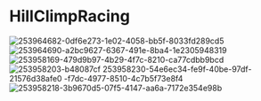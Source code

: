 # HillClimpRacing

 ![253964682-0df6e273-1e02-4058-bb5f-8033fd289cd5](https://github.com/LittleKerberos/HillClimpRacing/assets/105157679/09507ec6-ffb7-495f-b5b9-89702d43acfe)
![253964690-a2bc9627-6367-491e-8ba4-1e2305948319](https://github.com/LittleKerberos/HillClimpRacing/assets/105157679/9fbe82b8-3d64-4d1f-aa70-63319607be3e)
![253958169-479d9b97-4b29-4f7c-8210-ca77cdbb9bcd](https://github.com/LittleKerberos/HillClimpRacing/assets/105157679/c35f8e6f-a3f5-40e4-b540-1ca65d355f2a)
![253958203-b48087cf
![253958230-54e6ec34-fe9f-40be-97df-21576d38afe0](https://github.com/LittleKerberos/HillClimpRacing/assets/105157679/fe47960b-c8c5-429d-913b-870a5b04a920)
-f7dc-4977-8510-4c7b5f73e8f4](https://github.com/LittleKerberos/HillClimpRacing/assets/105157679/226d2b53-1aeb-4aa7-bfd3-eeb45087bf19)
![253958218-3b9670d5-07f5-4147-aa6a-7172e354e98b](https://github.com/LittleKerberos/HillClimpRacing/assets/105157679/cc50108c-d636-4190-9446-03dbaa70fb0e)


